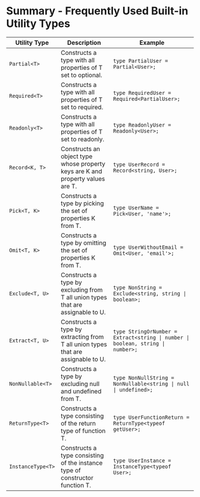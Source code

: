 # Summary - Frequently Used Built-in Utility Types

| Utility Type      | Description                                                                      | Example                                                                         |
| ----------------- | -------------------------------------------------------------------------------- | ------------------------------------------------------------------------------- |
| `Partial<T>`      | Constructs a type with all properties of T set to optional.                      | `type PartialUser = Partial<User>;`                                             |
| `Required<T>`     | Constructs a type with all properties of T set to required.                      | `type RequiredUser = Required<PartialUser>;`                                    |
| `Readonly<T>`     | Constructs a type with all properties of T set to readonly.                      | `type ReadonlyUser = Readonly<User>;`                                           |
| `Record<K, T>`    | Constructs an object type whose property keys are K and property values are T.   | `type UserRecord = Record<string, User>;`                                       |
| `Pick<T, K>`      | Constructs a type by picking the set of properties K from T.                     | `type UserName = Pick<User, 'name'>;`                                           |
| `Omit<T, K>`      | Constructs a type by omitting the set of properties K from T.                    | `type UserWithoutEmail = Omit<User, 'email'>;`                                  |
| `Exclude<T, U>`   | Constructs a type by excluding from T all union types that are assignable to U.  | `type NonString = Exclude<string, string \| boolean>;`                          |
| `Extract<T, U>`   | Constructs a type by extracting from T all union types that are assignable to U. | `type StringOrNumber = Extract<string \| number \| boolean, string \| number>;` |
| `NonNullable<T>`  | Constructs a type by excluding null and undefined from T.                        | `type NonNullString = NonNullable<string \| null   \| undefined>;`              |
| `ReturnType<T>`   | Constructs a type consisting of the return type of function T.                   | `type UserFunctionReturn = ReturnType<typeof getUser>;`                         |
| `InstanceType<T>` | Constructs a type consisting of the instance type of constructor function T.     | `type UserInstance = InstanceType<typeof User>;`                                |
